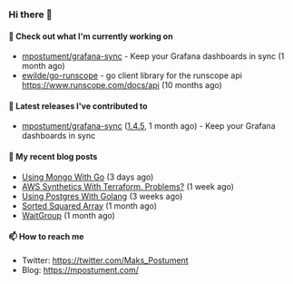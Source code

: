 ### Hi there 👋

#### 👷 Check out what I'm currently working on

- [mpostument/grafana-sync](https://github.com/mpostument/grafana-sync) - Keep your Grafana dashboards in sync (1 month ago)
- [ewilde/go-runscope](https://github.com/ewilde/go-runscope) - go client library for the runscope  api https://www.runscope.com/docs/api (10 months ago)

#### 🔭 Latest releases I've contributed to

- [mpostument/grafana-sync](https://github.com/mpostument/grafana-sync) ([1.4.5](https://github.com/mpostument/grafana-sync/releases/tag/1.4.5), 1 month ago) - Keep your Grafana dashboards in sync

#### 📜 My recent blog posts

- [Using Mongo With Go](https://mpostument.comhttps://mpostument.com/2022/03/15/using-mongo-with-go/) (3 days ago)
- [AWS Synthetics With Terraform. Problems?](https://mpostument.comhttps://mpostument.com/2022/03/08/aws-synthetics-with-terraform/) (1 week ago)
- [Using Postgres With Golang](https://mpostument.comhttps://mpostument.com/2022/02/20/using-postgres-with-go/) (3 weeks ago)
- [Sorted Squared Array](https://mpostument.comhttps://mpostument.com/2022/02/14/sorted-squared-array/) (1 month ago)
- [WaitGroup](https://mpostument.comhttps://mpostument.com/2022/02/02/wait-groups/) (1 month ago)

#### 📫 How to reach me

- Twitter: https://twitter.com/Maks_Postument
- Blog: https://mpostument.com/
